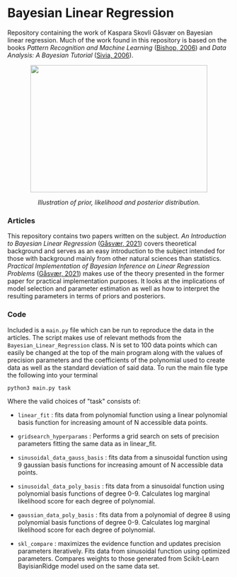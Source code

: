 # Bayesian Linear Regression
Repository containing the work of Kaspara Skovli Gåsvær on Bayesian linear regression. Much of the work found in this repository is based on the books *Pattern Recognition and Machine Learning* ([Bishop, 2006](http://users.isr.ist.utl.pt/~wurmd/Livros/school/Bishop%20-%20Pattern%20Recognition%20And%20Machine%20Learning%20-%20Springer%20%202006.pdf)) and *Data Analysis: A Bayesian Tutorial* ([Sivia, 2006](http://aprsa.villanova.edu/files/sivia.pdf)).

<p align="center">
<img src="https://github.com/KasparaGaasvaer/BayesianLinearRegression/blob/main/Illustrations/readmeimg.png" width="400" height="288">
</p>
<p align="center">
<em> Illustration of prior, likelihood and posterior distribution.</em>
</p>

### Articles
This repository contains two papers written on the subject. *An Introduction to Bayesian Linear Regression* ([Gåsvær, 2021](https://github.com/KasparaGaasvaer/BayesianLinearRegression/blob/main/Articles/An_Introduction_to_Bayesian_Linear_Regression.pdf)) covers theoretical background and serves as an easy introduction to the subject intended for those with background mainly from other natural sciences than statistics. *Practical Implementation of Bayesian Inference on Linear Regression Problems* ([Gåsvær, 2021](https://github.com/KasparaGaasvaer/BayesianLinearRegression/blob/main/Articles/Practical_Implementation_of_Bayesian_Inference_on_Linear_Regression_Problems.pdf)) makes use of the theory presented in the former paper for practical implementation purposes. It looks at the implications of model selection and parameter estimation as well as how to interpret the resulting parameters in terms of priors and posteriors.

### Code
Included is a `main.py` file which can be run to reproduce the data in the articles. The script makes use of relevant methods from the `Bayesian_Linear_Regression` class. N is set to 100 data points which can easily be changed at the top of the main program along with the values of precision parameters and the coefficients of the polynomial used to create data as well as the standard deviation of said data. To run the main file type the following into your terminal

```console
python3 main.py task
```  

Where the valid choices of "task" consists of:
-  `linear_fit` : fits data from polynomial function using a linear polynomial basis function for increasing amount of N accessible data points.

- `gridsearch_hyperparams` : Performs a grid search on sets of precision parameters fitting the same data as in linear_fit.

- `sinusoidal_data_gauss_basis` : fits data from a sinusoidal function using 9 gaussian basis functions for increasing amount of N accessible data points.

- `sinusoidal_data_poly_basis` : fits data from a sinusoidal function using polynomial basis functions of degree 0-9. Calculates log marginal likelihood score for each degree of polynomial.

- `gaussian_data_poly_basis` : fits data from a polynomial of degree 8 using polynomial basis functions of degree 0-9. Calculates log marginal likelihood score for each degree of polynomial.

- `skl_compare` : maximizes the evidence function and updates precision parameters iteratively. Fits data from sinusoidal function using optimized parameters. Compares weights to those generated from Scikit-Learn BayisianRidge model used on the same data set.
